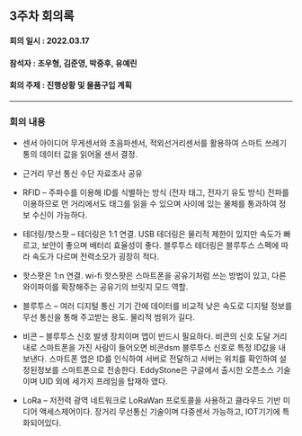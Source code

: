 <h2>3주차 회의록</h2>
<h4>회의 일시 : 2022.03.17</h4>
<h4>참석자 : 조우형, 김준영, 박중후, 유예린</h4>
<h4>회의 주제 :  진행상황 및 물품구입 계획 </h4>

----------------------------------------------------------
<h3>회의 내용</h3>

 - 센서 아이디어
 무게센서와 초음파센서, 적외선거리센서를 활용하여 스마트 쓰레기통의 데이터 값을 읽어올 센서 결정.

  - 근거리 무선 통신 수단 자료조사 공유
- RFID – 주파수를 이용해 ID를 식별하는 방식 (전자 태그, 전자기 유도 방식)
 전파를 이용하므로 먼 거리에서도 태그를 읽을 수 있으며 사이에 있는 물체를 통과하여 정보 수신이 가능하다.
 
- 테더링/핫스팟 – 테더링은 1:1 연결. USB 테더링은 물리적 제한이 있지만 속도가 빠르고, 보안이 좋으며 배터리 효율성이 좋다. 블루투스 테더링은 블루투스 스펙에 따라 속도가 다르며 전력소모가 굉장히 적다. 
 
- 핫스팟은 1:n 연결. wi-fi 핫스팟은 스마트폰을 공유기처럼 쓰는 방법이 있고, 다른 와이파이를 확장해주는 공유기의 브릿지 모드 역할. 
 
- 블루투스 – 여러 디지털 통신 기기 간에 데이터를 비교적 낮은 속도로 디지털 정보를 무선 통신을 통해 주고받는 용도.
물리적 범위가 길다. 

- 비콘 – 블루투스 신호 발생 장치이며 앱이 반드시 필요하다. 비콘의 신호 도달 거리 내로 스마트폰을 가진 사람이 들어오면 비콘dsm 블루투스 신호로 특정 ID값을 내보낸다. 스마트폰 앱은 ID를 인식하여 서버로 전달하고 서버는 위치를 확인하여 설정된정보를 스마트폰으로 전송한다. 
EddyStone은 구글에서 출시한 오픈소스 기술이며 UID 외에 세가지 프레임을 탑재하
였다.

- LoRa – 저전력 광역 네트워크로 LoRaWan 프로토콜을 사용하고 클라우드 기반 미디어 액세스제어이다. 장거리 무선통신 기술이며 다중센서 가능하고, IOT기기에 특화되어있다.
  
